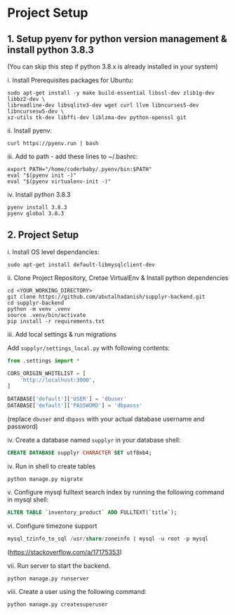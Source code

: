 # Project Setup

## 1. Setup pyenv for python version management & install python 3.8.3
(You can skip this step if python 3.8.x is already installed in your system)

i. Install Prerequisites packages for Ubuntu:
```shell
sudo apt-get install -y make build-essential libssl-dev zlib1g-dev libbz2-dev \
libreadline-dev libsqlite3-dev wget curl llvm libncurses5-dev libncursesw5-dev \
xz-utils tk-dev libffi-dev liblzma-dev python-openssl git
```
ii. Install pyenv:
```shell
curl https://pyenv.run | bash
```

iii. Add to path - add these lines to ~/.bashrc:
```shell
export PATH="/home/coderbaby/.pyenv/bin:$PATH"
eval "$(pyenv init -)"
eval "$(pyenv virtualenv-init -)"
```
iv. Install python 3.8.3
```shell
pyenv install 3.8.3
pyenv global 3.8.3
```

## 2. Project Setup

i. Install OS level dependancies:
```shell
sudo apt-get install default-libmysqlclient-dev
```

ii. Clone Project Repository, Cretae VirtualEnv & Install python dependencies
```shell
cd <YOUR_WORKING_DIRECTORY>
git clone https://github.com/abutalhadanish/supplyr-backend.git
cd supplyr-backend
python -m venv .venv
source .venv/bin/activate
pip install -r requirements.txt
```

iii. Add local settings & run migrations

Add ```supplyr/settings_local.py``` with following contents:
```python
from .settings import *

CORS_ORIGIN_WHITELIST = [
    'http://localhost:3000',
]

DATABASE['default']['USER'] = 'dbuser'
DATABASE['default']['PASSWORD'] = 'dbpasss'
```
(replace `dbuser` and `dbpass` with your actual database username and password)

iv. Create a database named `supplyr` in your database shell:
```sql
CREATE DATABASE supplyr CHARACTER SET utf8mb4;
```

iv. Run in shell to create tables
```shell
python manage.py migrate
```
v. Configure mysql fulltext search index by running the following command in mysql shell:
```sql
ALTER TABLE `inventory_product` ADD FULLTEXT(`title`);
```

vi. Configure timezone support
```sql
mysql_tzinfo_to_sql /usr/share/zoneinfo | mysql -u root -p mysql
```
(https://stackoverflow.com/a/17175353)

vii. Run server to start the backend.
```shell
python manage.py runserver
```

viii. Create a user using the following command:

```shell
python manage.py createsuperuser
```